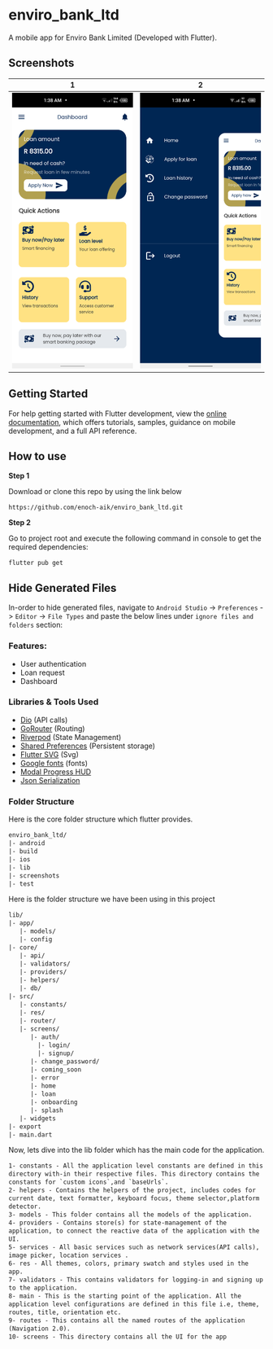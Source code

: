# enviro_bank_ltd

A mobile app for Enviro Bank Limited (Developed with Flutter).

## Screenshots

| 1                                         | 2                                         |
|-------------------------------------------|-------------------------------------------|
| <img src="screenshots/1.png" width="400"> | <img src="screenshots/2.png" width="400"> |

[//]: # ()
[//]: # (| 3 | 4|)

[//]: # (|------|-------|)

[//]: # (|<img src="ss/4.png" width="400">|<img src="ss/5.png" width="400">|)
## Getting Started

For help getting started with Flutter development, view the
[online documentation](https://docs.flutter.dev/), which offers tutorials,
samples, guidance on mobile development, and a full API reference.

## How to use

**Step 1**

Download or clone this repo by using the link below
```
https://github.com/enoch-aik/enviro_bank_ltd.git
```

**Step 2**

Go to project root and execute the following command in console to get the required dependencies:

```
flutter pub get
```

## Hide Generated Files

In-order to hide generated files, navigate to `Android Studio` -> `Preferences` -> `Editor` -> `File Types` and paste the below lines under `ignore files and folders` section:

### Features:

* User authentication
* Loan request
* Dashboard

### Libraries & Tools Used

* [Dio](https://github.com/flutterchina/dio) (API calls)
* [GoRouter](https://github.com/flutter/packages/tree/main/packages/go_router) (Routing)
* [Riverpod](https://github.com/rrousselGit/river_pod) (State Management)
* [Shared Preferences](https://github.com/flutter/plugins/tree/master/packages/shared_preferences/shared_preferences) (Persistent storage)
* [Flutter SVG](https://github.com/dnfield/flutter_svg) (Svg)
* [Google fonts](https://github.com/material-foundation/google-fonts-flutter) (fonts)
* [Modal Progress HUD](https://github.com/mmcc007/modal_progress_hud)
* [Json Serialization](https://github.com/dart-lang/json_serializable)

### Folder Structure
Here is the core folder structure which flutter provides.

```
enviro_bank_ltd/
|- android
|- build
|- ios
|- lib
|- screenshots
|- test
```
Here is the folder structure we have been using in this project

```
lib/
|- app/
   |- models/
   |- config
|- core/
   |- api/
   |- validators/
   |- providers/
   |- helpers/
   |- db/
|- src/
   |- constants/
   |- res/
   |- router/
   |- screens/
      |- auth/
        |- login/
        |- signup/
      |- change_password/
      |- coming_soon
      |- error
      |- home
      |- loan
      |- onboarding
      |- splash
   |- widgets
|- export
|- main.dart
```

Now, lets dive into the lib folder which has the main code for the application.
```
1- constants - All the application level constants are defined in this directory with-in their respective files. This directory contains the constants for `custom icons`,and `baseUrls`.
2- helpers - Contains the helpers of the project, includes codes for current date, text formatter, keyboard focus, theme selector,platform detector.
3- models - This folder contains all the models of the application. 
4- providers - Contains store(s) for state-management of the application, to connect the reactive data of the application with the UI.
5- services - All basic services such as network services(API calls), image picker, location services .
6- res - All themes, colors, primary swatch and styles used in the app.
7- validators - This contains validators for logging-in and signing up to the application. 
8- main - This is the starting point of the application. All the application level configurations are defined in this file i.e, theme, routes, title, orientation etc.
9- routes - This contains all the named routes of the application (Navigation 2.0).
10- screens - This directory contains all the UI for the app
```

